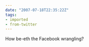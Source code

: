 ```yaml
---
date: "2007-07-18T22:35:22Z"
tags:
- imported
- from-twitter
---
```

How be-eth the Facebook wrangling?
